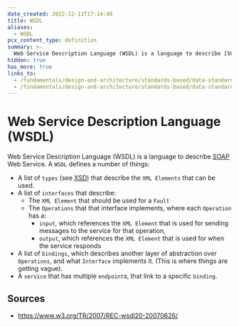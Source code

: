 ```yaml
---
date_created: 2022-12-11T17:14:48
title: WSDL
aliases:
  - WSDL
pcx_content_type: definition
summary: >-
  Web Service Description Language (WSDL) is a language to describe [SOAP](/fundamentals/design-and-architecture/standards-based/data-standards/#soap) Web Services.
hidden: true
has_more: true
links_to:
  - /fundamentals/design-and-architecture/standards-based/data-standards/soap
  - /fundamentals/design-and-architecture/standards-based/data-standards/xsd
---
```


# Web Service Description Language (WSDL)

Web Service Description Language (WSDL) is a language to describe [SOAP](/fundamentals/design-and-architecture/standards-based/data-standards/soap) Web Service. A `WSDL` defines a number of things:

- A list of `types` (see [XSD](/fundamentals/design-and-architecture/standards-based/data-standards/xsd)) that describe the `XML Elements` that can be used.
- A list of `interfaces` that describe:
  - The `XML Element` that should be used for a `Fault`
  - The `Operations` that that interface implements, where each `Operation` has a:
    - `input`, which references the `XML Element` that is used for sending messages to the service for that operation,
    - `output`, which references the `XML Element` that is used for when the service responds
- A list of `bindings`, which describes another layer of abstraction over `Operations`, and what `Interface` implements it. (This is where things are getting vague).
- A `service` that has multiple `endpoint`s, that link to a specific `binding`.

## Sources

- https://www.w3.org/TR/2007/REC-wsdl20-20070626/
